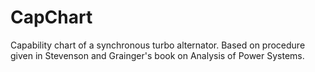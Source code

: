 # CapChart
Capability chart of a synchronous turbo alternator.
Based on procedure given in Stevenson and Grainger's book on Analysis of Power Systems.
